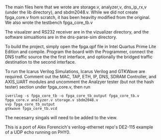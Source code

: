The main files here that we wrote are storage.v, analyzer,v, dns_ip_rx,v (under the lib directory), and sbdm2048.v. While we did not create fpga_core.v from scratch, it has been heavilty modified from the original. We also wrote the testbench fpga_core_tb.v

The visualzer and RS232 receiver are in the vizualizer directory, and the software simualtions are in the dns-parse-sim directory.

To build the project, simply open the fpga.qpf file in Intel Quartus Prime Lite Edition and compile. Program the board with the Programmer, connect the DNS traffic source the the first interface, and optionally the bridged traffic destination to the second interface. 

To run the Icarus Verilog Simulations, Icarus Verilog and GTKWave are required. Comment out the MAC, TAP, ETH, IP, DNS, SDRAM Controller, and AXIS_UART modules and uncomment the Analzyer tester (but not the hash tester) section under fpga_core.v, then run 

```
iverilog -s fpga_core_tb -o fpga_core_tb_output fpga_core_tb.v fpga_core.v analyzer.v storage.v sbdm2048.v
vvp fpga_core_tb_output
gtkwave fpga_core_tb.vcd
```

The necesarry singals will need to be added to the view.

This is a port of Alex Forencich's verilog-ethernet repo's DE2-115 example of a UDP echo running on PHY0.
